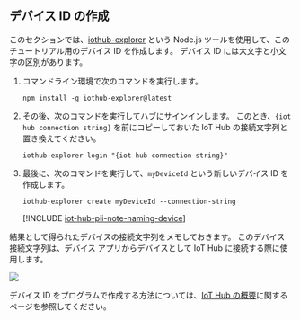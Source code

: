 ## <a name="create-a-device-identity"></a>デバイス ID の作成

このセクションでは、[iothub-explorer][iot-hub-explorer] という Node.js ツールを使用して、このチュートリアル用のデバイス ID を作成します。 デバイス ID には大文字と小文字の区別があります。

1. コマンドライン環境で次のコマンドを実行します。

    `npm install -g iothub-explorer@latest`

1. その後、次のコマンドを実行してハブにサインインします。 このとき、`{iot hub connection string}` を前にコピーしておいた IoT Hub の接続文字列と置き換えてください。

    `iothub-explorer login "{iot hub connection string}"`

1. 最後に、次のコマンドを実行して、`myDeviceId` という新しいデバイス ID を作成します。

    `iothub-explorer create myDeviceId --connection-string`

   [!INCLUDE [iot-hub-pii-note-naming-device](iot-hub-pii-note-naming-device.md)]

結果として得られたデバイスの接続文字列をメモしておきます。 このデバイス接続文字列は、デバイス アプリからデバイスとして IoT Hub に接続する際に使用します。

![][img-identity]

デバイス ID をプログラムで作成する方法については、[IoT Hub の概要][lnk-getstarted]に関するページを参照してください。

<!-- images and links -->
[img-identity]: media/iot-hub-get-started-create-device-identity/devidentity.png

[iot-hub-explorer]: https://github.com/Azure/iothub-explorer/blob/master/readme.md

[lnk-getstarted]: ../articles/iot-hub/quickstart-send-telemetry-dotnet.md
